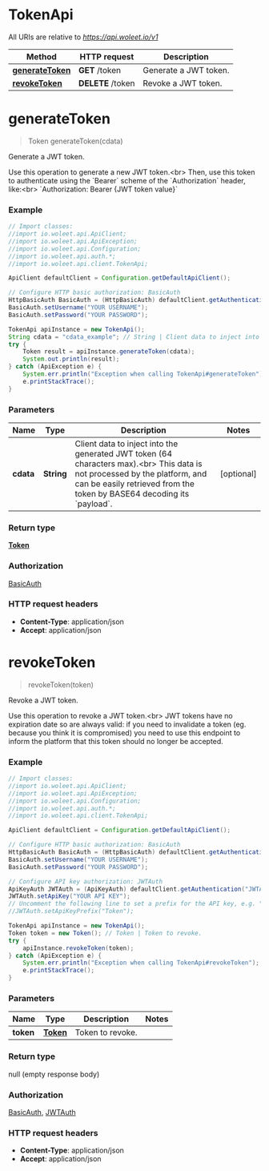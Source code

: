 # TokenApi

All URIs are relative to *https://api.woleet.io/v1*

Method | HTTP request | Description
------------- | ------------- | -------------
[**generateToken**](TokenApi.md#generateToken) | **GET** /token | Generate a JWT token.
[**revokeToken**](TokenApi.md#revokeToken) | **DELETE** /token | Revoke a JWT token.


<a name="generateToken"></a>
# **generateToken**
> Token generateToken(cdata)

Generate a JWT token.

Use this operation to generate a new JWT token.&lt;br&gt; Then, use this token to authenticate using the &#x60;Bearer&#x60; scheme of the &#x60;Authorization&#x60; header, like:&lt;br&gt; &#x60;Authorization: Bearer {JWT token value}&#x60; 

### Example
```java
// Import classes:
//import io.woleet.api.ApiClient;
//import io.woleet.api.ApiException;
//import io.woleet.api.Configuration;
//import io.woleet.api.auth.*;
//import io.woleet.api.client.TokenApi;

ApiClient defaultClient = Configuration.getDefaultApiClient();

// Configure HTTP basic authorization: BasicAuth
HttpBasicAuth BasicAuth = (HttpBasicAuth) defaultClient.getAuthentication("BasicAuth");
BasicAuth.setUsername("YOUR USERNAME");
BasicAuth.setPassword("YOUR PASSWORD");

TokenApi apiInstance = new TokenApi();
String cdata = "cdata_example"; // String | Client data to inject into the generated JWT token (64 characters max).<br> This data is not processed by the platform, and can be easily retrieved from the token by BASE64 decoding its `payload`. 
try {
    Token result = apiInstance.generateToken(cdata);
    System.out.println(result);
} catch (ApiException e) {
    System.err.println("Exception when calling TokenApi#generateToken");
    e.printStackTrace();
}
```

### Parameters

Name | Type | Description  | Notes
------------- | ------------- | ------------- | -------------
 **cdata** | **String**| Client data to inject into the generated JWT token (64 characters max).&lt;br&gt; This data is not processed by the platform, and can be easily retrieved from the token by BASE64 decoding its &#x60;payload&#x60;.  | [optional]

### Return type

[**Token**](Token.md)

### Authorization

[BasicAuth](../README.md#BasicAuth)

### HTTP request headers

 - **Content-Type**: application/json
 - **Accept**: application/json

<a name="revokeToken"></a>
# **revokeToken**
> revokeToken(token)

Revoke a JWT token.

Use this operation to revoke a JWT token.&lt;br&gt; JWT tokens have no expiration date so are always valid: if you need to invalidate a token (eg. because you think it is compromised) you need to use this endpoint to inform the platform that this token should no longer be accepted. 

### Example
```java
// Import classes:
//import io.woleet.api.ApiClient;
//import io.woleet.api.ApiException;
//import io.woleet.api.Configuration;
//import io.woleet.api.auth.*;
//import io.woleet.api.client.TokenApi;

ApiClient defaultClient = Configuration.getDefaultApiClient();

// Configure HTTP basic authorization: BasicAuth
HttpBasicAuth BasicAuth = (HttpBasicAuth) defaultClient.getAuthentication("BasicAuth");
BasicAuth.setUsername("YOUR USERNAME");
BasicAuth.setPassword("YOUR PASSWORD");

// Configure API key authorization: JWTAuth
ApiKeyAuth JWTAuth = (ApiKeyAuth) defaultClient.getAuthentication("JWTAuth");
JWTAuth.setApiKey("YOUR API KEY");
// Uncomment the following line to set a prefix for the API key, e.g. "Token" (defaults to null)
//JWTAuth.setApiKeyPrefix("Token");

TokenApi apiInstance = new TokenApi();
Token token = new Token(); // Token | Token to revoke.
try {
    apiInstance.revokeToken(token);
} catch (ApiException e) {
    System.err.println("Exception when calling TokenApi#revokeToken");
    e.printStackTrace();
}
```

### Parameters

Name | Type | Description  | Notes
------------- | ------------- | ------------- | -------------
 **token** | [**Token**](Token.md)| Token to revoke. |

### Return type

null (empty response body)

### Authorization

[BasicAuth](../README.md#BasicAuth), [JWTAuth](../README.md#JWTAuth)

### HTTP request headers

 - **Content-Type**: application/json
 - **Accept**: application/json

